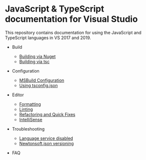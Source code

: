 # JavaScript & TypeScript documentation for Visual Studio

This repository contains documentation for using the JavaScript and TypeScript languages in VS 2017 and 2019.


- Build
    - [Building via Nuget](articles/build/nuget.md)
    - [Building via tsc](articles/build/nuget.md)

- Configuration
    - [MSBuild Configuration](articles/configuration/msbuild.md)
    - [Using tsconfig.json](articles/configuration/tsconfig.md)

- Editor
    - [Formatting](articles/editor/formatting.md)
    - [Linting](articles/editor/linting.md)
    - [Refactoring and Quick Fixes](articles/editor/refactoring.md)
    - [IntelliSense](articles/editor/intellisense.md)
  
- Troubleshooting
    - [Language service disabled](articles/troubleshooting/jsdisabled.md)
    - [Newtonsoft.json versioning](articles/troubleshooting/newtonsoft.md)

- FAQ